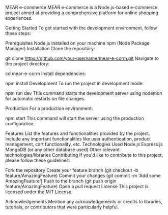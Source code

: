 MEAR e-commerce
MEAR e-commerce is a Node.js-based e-commerce project aimed at providing a comprehensive platform for online shopping experiences.

Getting Started
To get started with the development environment, follow these steps:

Prerequisites
Node.js installed on your machine
npm (Node Package Manager)
Installation
Clone the repository:

git clone https://github.com/your-username/mear-e-corm.git
Navigate to the project directory:

cd mear-e-corm
Install dependencies:

npm install
Development
To run the project in development mode:

npm run dev
This command starts the development server using nodemon for automatic restarts on file changes.

Production
For a production environment:

npm start
This command will start the server using the production configuration.

Features
List the features and functionalities provided by the project.
Include any important functionalities like user authentication, product management, cart functionality, etc.
Technologies Used
Node.js
Express.js
MongoDB (or any other database used)
Other relevant technologies/libraries
Contributing
If you'd like to contribute to this project, please follow these guidelines:

Fork the repository
Create your feature branch (git checkout -b feature/AmazingFeature)
Commit your changes (git commit -m 'Add some AmazingFeature')
Push to the branch (git push origin feature/AmazingFeature)
Open a pull request
License
This project is licensed under the MIT License.

Acknowledgements
Mention any acknowledgements or credits to libraries, tutorials, or contributors that were particularly helpful.